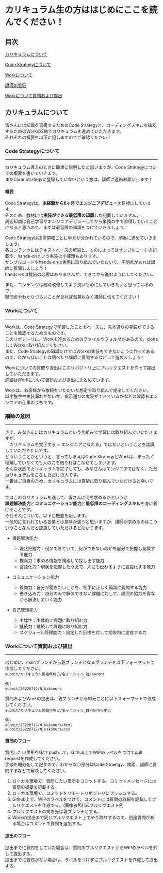 # カリキュラム生の方ははじめにここを読んでください！

## 目次  
[カリキュラムについて](#カリキュラムについて)  

[Code Strategyについて](#code-strategyについて)  

[Workについて](#workについて)  

[講師の意図](#講師の意図)  

[Workについて質問および提出](#workについて質問および提出)

## カリキュラムについて

皆さんには知識を習得するためのCode Strategyと、コーディングスキルを確認するためのWorkの2軸でカリキュラムを進めていただきます。  
それぞれの概要を以下に記しますのでご確認ください！

### Code Strategyについて

---

カリキュラム導入のときに簡単に説明したと思いますが、Code Strategyについての概要を書いていきます。  
まだCode Strategyに登録していないという方は、講師に連絡お願いします！

#### 概要  

Code Strategyは、**未経験から6ヶ月でエンジニアデビュー**を目標にしています。  
そのため、教材には**実装ができる最低限の知識**しか記載していません。  
周辺知識は自己学習やエンジニアデビューしてから業務の中で習得していくことになると思うので、まずは最低限の知識をつけていきましょう！  

Code Strategyは技術領域ごとに単元が分かれているので、順番に進めていきましょう。  
各コンテンツにはテキストベースの解説と、ものによってはサンプルコードの記載や、hands-onという実装の小課題もあります。  
サンプルコードやhands-onは実際に取り組んでいただいて、不明点があれば講師に質問しましょう！  
hands-onは提出の必要はありませんが、できてから進むようにしてください。  

また、コンテンツは随時改修してより良いものにしていきたいと思っているので、  
疑問点やわかりづらいことがあれば気兼ねなく講師に伝えてください！

### Workについて

---

Workは、Code Strategyで学習したことをベースに、見本通りの実装ができることを確認するためのものです。  
このリポジトリに、Workを進めるためのファイルやフォルダがあるので、cloneしてWorkに取り組んでください。  
また、Code Strategyの知識だけではWorkの実装をできないように作ってあるので、わからないことは調べたり講師に質問するなどして進めましょう！  

Workについての質問や提出はこのリポジトリ上にプルリクエストを作って提出していただきます。  
詳細は[Workについて質問および提出](#workについて質問および提出)にまとめています。  

Workは、お客様から依頼をいただいた想定で取り組んで提出してください。  
誤字脱字や実装漏れが無いか、指示通りの実装ができているかなどの確認もエンジニアの仕事のうちです。  

### 講師の意図  

---

さて、みなさんにはカリキュラムという仕組みで学習には取り組んでいただきますが、  
「カリキュラムを完了する = エンジニアになれる」ではないということを認識していただきたいです。  
どういうことかというと、言ってしまえばCode StrategyとWorkは、まったく理解していなくても人の力を借りればこなせてしまいます。  
そんな状態でカリキュラムを完了しても、みなさんはエンジニアではなく、ただカリキュラムをこなしただけの人です。  
一番はご自身のため、カリキュラムには真摯に取り組んでいただけると幸いです。  

ではこのカリキュラムを通して、皆さんに何を求めるかというと  
**課題解決能力**と**コミュニケーション能力**と**最低限のコーディングスキル**を身に着けることです。  
それぞれについて、以下に概要を記します。  
一般的に言われている言葉とは意味が違うと思いますが、講師が求めるのはこういうことなんだと認識していただけると助かります。  

- 課題解決能力  
  - 現状把握力：何ができていて、何ができないのかを自分で把握し認識する能力 
  - 検索力：求める情報を検索して探し出す能力
  - 言語化力：現状を把握したうえで、人にも伝わるように言語化する能力  

- コミュニケーション能力
  - 質問力：自分が聞きたいことを、相手に正しく簡潔に質問する能力
  - 巻き込み力：自分のみで解決できない課題に対して、周囲の協力を得ながら解決していく能力

- 自己管理能力
  - 主体性：主体的に課題に取り組む力
  - 継続力：継続して課題に取り組む力  
  - スケジュール管理能力：設定した目標を対して期限内に達成する力  

### Workについて質問および提出  

---

はじめに、mainブランチから親ブランチとなるブランチを以下フォーマットで作成してください。  
```submit/カリキュラム開始年月日/名イニシャル_姓/parent```  

例)  
```submit/20220712/N_Nakamura```  

質問およびWorkの提出は、親ブランチから単元ごとに以下フォーマットで作成してください。  
```submit/カリキュラム開始年月日/名イニシャル_姓/Workの単元```  

例)  
```submit/20220712/N_Nakamura/html```  
```submit/20220712/N_Nakamura/css```

#### 質問のフロー  

質問したい箇所をGitでpushして、Github上でWIPのラベルをつけてpull requestを作成してください。  
手順を細分化して記すので、わからない部分はCode Straetgy、検索、講師に質問するなどで解決してください。  

1. ローカル環境で、質問したい箇所をコミットする。コミットメッセージには質問の概要を記載する。  
2. ローカル環境で、コミットをリモートリポジトリにプッシュする。
3. Github上で、WIPのラベルをつけて、コメントには質問の詳細を記載してプルリクエストを作成する。(画像参照)
![プルリクエスト例](img/img2.png) 
4. プルリクエストの向き先は親ブランチとする。    
5. Workの提出まで同じプルリクエスト上でやり取りするので、別途質問がある場合はコメントで質問を追加する。


#### 提出のフロー

提出までに質問をしていた場合は、質問のプルリクエストからWIPのラベルを外して提出する。  
提出までに質問がない場合は、ラベルをつけずにプルリクエストを作成して提出する。

